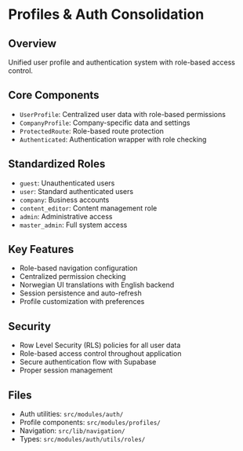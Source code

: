 # Profiles & Auth Consolidation

## Overview
Unified user profile and authentication system with role-based access control.

## Core Components
- `UserProfile`: Centralized user data with role-based permissions
- `CompanyProfile`: Company-specific data and settings
- `ProtectedRoute`: Role-based route protection
- `Authenticated`: Authentication wrapper with role checking

## Standardized Roles
- `guest`: Unauthenticated users
- `user`: Standard authenticated users
- `company`: Business accounts
- `content_editor`: Content management role
- `admin`: Administrative access
- `master_admin`: Full system access

## Key Features
- Role-based navigation configuration
- Centralized permission checking
- Norwegian UI translations with English backend
- Session persistence and auto-refresh
- Profile customization with preferences

## Security
- Row Level Security (RLS) policies for all user data
- Role-based access control throughout application
- Secure authentication flow with Supabase
- Proper session management

## Files
- Auth utilities: `src/modules/auth/`
- Profile components: `src/modules/profiles/`
- Navigation: `src/lib/navigation/`
- Types: `src/modules/auth/utils/roles/`